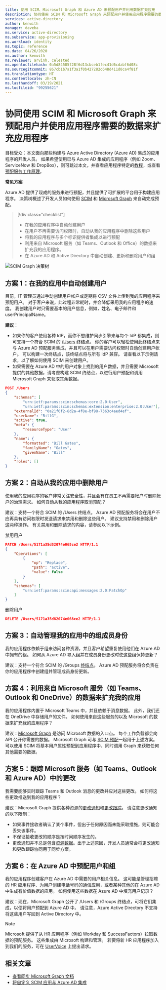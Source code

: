 ```yaml
---
title: 使用 SCIM、Microsoft Graph 和 Azure AD 来预配用户并利用数据扩充应用
description: 协同使用 SCIM 和 Microsoft Graph 来预配用户并使用应用程序需要的数据来扩充应用程序。
services: active-directory
author: kenwith
manager: daveba
ms.service: active-directory
ms.subservice: app-provisioning
ms.workload: identity
ms.topic: reference
ms.date: 04/26/2020
ms.author: kenwith
ms.reviewer: arvinh, celested
ms.openlocfilehash: 0a5d84585f28f6d13cbceb1fec41d6cdabf6d08c
ms.sourcegitcommit: 867cb1b7a1f3a1f0b427282c648d411d0ca4f81f
ms.translationtype: HT
ms.contentlocale: zh-CN
ms.lasthandoff: 03/19/2021
ms.locfileid: "99255621"
---
```

# <a name="using-scim-and-microsoft-graph-together-to-provision-users-and-enrich-your-application-with-the-data-it-needs"></a>协同使用 SCIM 和 Microsoft Graph 来预配用户并使用应用程序需要的数据来扩充应用程序

目标受众：本文面向那些构建与 Azure Active Directory (Azure AD) 集成的应用程序的开发人员。 如果希望使用已与 Azure AD 集成的应用程序（例如 Zoom、ServiceNow 和 DropBox），则可跳过本文，并查看应用程序特定的[教程](../saas-apps/tutorial-list.md)，或查看[预配服务工作原理](./how-provisioning-works.md)。

**常见方案**

Azure AD 提供了现成的服务来进行预配，并且提供了可扩展的平台用于构建应用程序。 决策树概述了开发人员如何使用 [SCIM](https://aka.ms/scimoverview) 和 [Microsoft Graph](/graph/overview) 来自动完成预配。 

> [!div class="checklist"]
> * 在我的应用程序中自动创建用户
> * 在用户不再需要访问权限时，自动从我的应用程序中删除这些用户
> * 将我的应用程序与多个标识提供者集成以进行预配
> * 利用来自 Microsoft 服务（如 Teams、Outlook 和 Office）的数据来扩充我的应用程序。
> * 在 Azure AD 和 Active Directory 中自动创建、更新和删除用户和组

![SCIM Graph 决策树](./media/user-provisioning/scim-graph.png)

## <a name="scenario-1-automatically-create-users-in-my-app"></a>方案 1：在我的应用中自动创建用户
目前，IT 管理员通过手动创建用户帐户或定期将 CSV 文件上传到我的应用程序来预配用户。 对于客户来说，此过程非常耗时，并会降低采用我的应用程序的速度。 我创建用户时只需要基本的用户信息，例如，姓名、电子邮件和 userPrincipalName。 

**建议**： 
* 如果你的客户使用各种 IdP，而你不想维护同步引擎来与每个 IdP 都集成，则可支持一个符合 SCIM 的 [/Users](https://aka.ms/scimreferencecode) 终结点。 你的客户可以轻松使用此终结点来与 Azure AD 预配服务集成，并且可以在用户需要访问权限时自动创建用户帐户。 可以构建一次终结点，该终结点将与所有 IdP 兼容。 请查看以下示例请求，以了解如何使用 SCIM 来创建用户。
* 如果需要在 Azure AD 中的用户对象上找到的用户数据，并且需要 Microsoft 提供的其他数据，请考虑构建 SCIM 终结点，以进行用户预配和调用 Microsoft Graph 来获取其余数据。 

```json
POST /Users
{
    "schemas": [
        "urn:ietf:params:scim:schemas:core:2.0:User",
        "urn:ietf:params:scim:schemas:extension:enterprise:2.0:User"],
    "externalId": "0a21f0f2-8d2a-4f8e-bf98-7363c4aed4ef",
    "userName": "BillG",
    "active": true,
    "meta": {
        "resourceType": "User"
    },
    "name": {
        "formatted": "Bill Gates",
        "familyName": "Gates",
        "givenName": "Bill"
    },
    "roles": []
}
```

## <a name="scenario-2-automatically-remove-users-from-my-app"></a>方案 2：自动从我的应用中删除用户
使用我的应用程序的客户非常关注安全性，并且会有在员工不再需要帐户时删除帐户的治理需求。 如何自动从我的应用程序取消预配？

建议：支持一个符合 SCIM 的 /Users 终结点。 Azure AD 预配服务将会在用户不应再具有访问权限时发送请求来禁用和删除这些用户。 建议支持禁用和删除用户这两种操作。 有关禁用和删除请求的内容，请参阅以下示例。 

禁用用户
```json
PATCH /Users/5171a35d82074e068ce2 HTTP/1.1
{
    "Operations": [
        {
            "op": "Replace",
            "path": "active",
            "value": false
        }
    ],
    "schemas": [
        "urn:ietf:params:scim:api:messages:2.0:PatchOp"
    ]
}
```
删除用户
```json
DELETE /Users/5171a35d82074e068ce2 HTTP/1.1
```

## <a name="scenario-3-automate-managing-group-memberships-in-my-app"></a>方案 3：自动管理我的应用中的组成员身份
我的应用程序依赖于组来访问各种资源，并且客户希望重复使用他们在 Azure AD 中拥有的组。 如何从 Azure AD 导入组并在成员身份更改时使这些组保持更新？  

建议：支持一个符合 SCIM 的 /Groups [终结点](https://aka.ms/scimreferencecode)。 Azure AD 预配服务将会负责在你的应用程序中创建组并管理成员身份更新。 

## <a name="scenario-4-enrich-my-app-with-data-from-microsoft-services-such-as-teams-outlook-and-onedrive"></a>方案 4：利用来自 Microsoft 服务（如 Teams、Outlook 和 OneDrive）的数据来扩充我的应用
我的应用程序内置于 Microsoft Teams 中，并且依赖于消息数据。 此外，我们还在 OneDrive 中存储用户的文件。 如何使用来自这些服务的以及 Microsoft 的数据来扩充我的应用程序？

建议：[Microsoft Graph](/graph/) 是访问 Microsoft 数据的入口点。 每个工作负载都会向 API 公开你需要的数据。 Microsoft Graph 可与 [SCIM 预配](./use-scim-to-provision-users-and-groups.md)一起用于上述方案。 可以使用 SCIM 将基本用户属性预配到应用程序中，同时调用 Graph 来获取任何其他需要的数据。 

## <a name="scenario-5-track-changes-in-microsoft-services-such-as-teams-outlook-and-azure-ad"></a>方案 5：跟踪 Microsoft 服务（如 Teams、Outlook 和 Azure AD）中的更改
我需要能够实时跟踪 Teams 和 Outlook 消息的更改并应对这些更改。 如何将这些更改推送到我的应用程序？

建议：Microsoft Graph 提供各种资源的[更改通知](/graph/webhooks)和[更改跟踪](/graph/delta-query-overview)。 请注意更改通知的以下限制：
- 如果事件接收者确认了某个事件，但出于任何原因而未能采取措施，则可能会丢失该事件。
- 不保证接收更改的顺序是按时间顺序发生的。
- 更改通知并不总是包含[资源数据](/graph/webhooks-with-resource-data)。出于上述原因，开发人员通常会将更改通知和更改跟踪协同用于同步方案。 

## <a name="scenario-6-provision-users-and-groups-in-azure-ad"></a>方案 6：在 Azure AD 中预配用户和组
我的应用程序创建客户在 Azure AD 中需要的用户相关信息。 这可能是管理招聘的 HR 应用程序、为用户创建电话号码的通信应用，或者某种其他的在 Azure AD 中生成有价值数据的应用。 如何使用这些数据在 Azure AD 中填充用户记录？ 

建议：现在，Microsoft Graph 公开了 /Users 和 /Groups 终结点，可将它们集成，以便将用户预配到 Azure AD 中。 请注意，Azure Active Directory 不支持将这些用户写回到 Active Directory 中。 

> [!NOTE]
> Microsoft 提供了从 HR 应用程序（例如 Workday 和 SuccessFactors）拉取数据的预配服务。 这些集成由 Microsoft 构建和管理。 若要将新 HR 应用程序加入到我们的服务，可在 [UserVoice](https://feedback.azure.com/forums/374982-azure-active-directory-application-requests) 上提出请求。 

## <a name="related-articles"></a>相关文章

- [查看同步 Microsoft Graph 文档](/graph/api/resources/synchronization-overview?view=graph-rest-beta)
- [将自定义 SCIM 应用与 Azure AD 集成](use-scim-to-provision-users-and-groups.md)